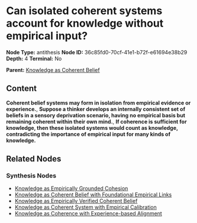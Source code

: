 # Can isolated coherent systems account for knowledge without empirical input?

**Node Type:** antithesis
**Node ID:** 36c85fd0-70cf-41e1-b72f-e61694e38b29
**Depth:** 4
**Terminal:** No

**Parent:** [Knowledge as Coherent Belief](knowledge-as-coherent-belief-synthesis-79ce2010-751e-4a32-b21f-5d06fb9b6c80.md)

## Content

**Coherent belief systems may form in isolation from empirical evidence or experience.**, **Suppose a thinker develops an internally consistent set of beliefs in a sensory deprivation scenario, having no empirical basis but remaining coherent within their own mind.**, **If coherence is sufficient for knowledge, then these isolated systems would count as knowledge, contradicting the importance of empirical input for many kinds of knowledge.**

## Related Nodes

### Synthesis Nodes

- [Knowledge as Empirically Grounded Cohesion](knowledge-as-empirically-grounded-cohesion-synthesis-31f84d24-d99f-4f73-a426-5278524ea8a2.md)
- [Knowledge as Coherent Belief with Foundational Empirical Links](knowledge-as-coherent-belief-with-foundational-empirical-links-synthesis-621ce1c8-0edd-4c0c-a94e-4fc37f5e5918.md)
- [Knowledge as Empirically Verified Coherent Belief](knowledge-as-empirically-verified-coherent-belief-synthesis-3ebd8fda-f592-4f29-ac46-7023d7cdbe5f.md)
- [Knowledge as Coherent System with Empirical Calibration](knowledge-as-coherent-system-with-empirical-calibration-synthesis-35704ada-0f22-4e21-97d3-8e03476981a7.md)
- [Knowledge as Coherence with Experience-based Alignment](knowledge-as-coherence-with-experience-based-alignment-synthesis-3b1fea69-49f5-4cf9-98e5-ede946120eea.md)
